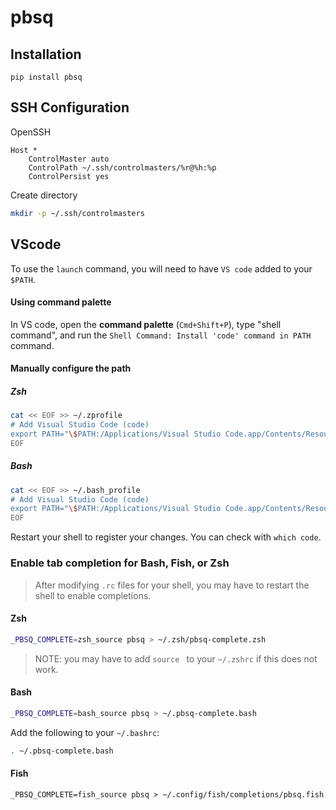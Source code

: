 # pbsq


## Installation 

`pip install pbsq` 

## SSH Configuration 

OpenSSH 

```
Host *
	ControlMaster auto
	ControlPath ~/.ssh/controlmasters/%r@%h:%p
	ControlPersist yes

```
Create directory 
```bash
mkdir -p ~/.ssh/controlmasters
```

## VScode

To use the `launch` command, you will need to have `VS code` added to your `$PATH`. 
#### Using command palette 

In VS code, open the **command palette** (`Cmd+Shift+P`), type "shell command",
and run the `Shell Command: Install 'code' command in PATH` command.
#### Manually configure the path 

##### Zsh 

```zsh
cat << EOF >> ~/.zprofile
# Add Visual Studio Code (code)
export PATH="\$PATH:/Applications/Visual Studio Code.app/Contents/Resources/app/bin"
EOF
```
##### Bash
```bash
cat << EOF >> ~/.bash_profile
# Add Visual Studio Code (code)
export PATH="\$PATH:/Applications/Visual Studio Code.app/Contents/Resources/app/bin"
EOF
```
Restart your shell to register your changes.  You can check with `which code`.
### Enable tab completion for Bash, Fish, or Zsh


> After modifying `.rc` files for your shell, you may have to restart the shell to enable completions. 
#### Zsh

```zsh
_PBSQ_COMPLETE=zsh_source pbsq > ~/.zsh/pbsq-complete.zsh
```
> NOTE: you may have to add `source ` to your `~/.zshrc` if this does not work.  
#### Bash 
```bash
_PBSQ_COMPLETE=bash_source pbsq > ~/.pbsq-complete.bash
```
Add the following to your `~/.bashrc`:
```bash
. ~/.pbsq-complete.bash
```
#### Fish 
```fish
_PBSQ_COMPLETE=fish_source pbsq > ~/.config/fish/completions/pbsq.fish
```
